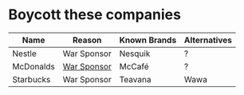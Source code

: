 # Boycott these companies

| Name | Reason | Known Brands | Alternatives
|-----------------|-----------------|-----------------|-----------------|
| Nestle| War Sponsor | Nesquik | ? |
| McDonalds | [War Sponsor](https://www.businessinsider.com/mcdonalds-donating-thousands-meals-idf-israeli-citizens-hamas-attacks-2023) | McCafé  | ? |
| Starbucks | War Sponsor | Teavana | Wawa |
